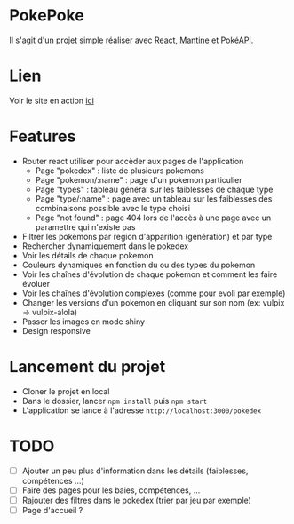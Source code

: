 # PokePoke
Il s'agit d'un projet simple réaliser avec [React](https://reactjs.org/), [Mantine](https://mantine.dev/) et [PokéAPI](https://pokeapi.co/).

# Lien
Voir le site en action [ici](http://react-pokepoke.netlify.app)

# Features
- Router react utiliser pour accèder aux pages de l'application
  - Page "pokedex" : liste de plusieurs pokemons
  - Page "pokemon/:name" : page d'un pokemon particulier
  - Page "types" : tableau général sur les faiblesses de chaque type
  - Page "type/:name" : page avec un tableau sur les faiblesses des combinaisons possible avec le type choisi
  - Page "not found" : page 404 lors de l'accès à une page avec un paramettre qui n'existe pas
- Filtrer les pokemons par region d'apparition (génération) et par type
- Rechercher dynamiquement dans le pokedex
- Voir les détails de chaque pokemon
- Couleurs dynamiques en fonction du ou des types du pokemon 
- Voir les chaînes d'évolution de chaque pokemon et comment les faire évoluer
- Voir les chaînes d'évolution complexes (comme pour evoli par exemple)
- Changer les versions d'un pokemon en cliquant sur son nom (ex: vulpix -> vulpix-alola)
- Passer les images en mode shiny
- Design responsive

# Lancement du projet
- Cloner le projet en local
- Dans le dossier, lancer `npm install` puis `npm start`
- L'application se lance à l'adresse `http://localhost:3000/pokedex`

# TODO
- [ ] Ajouter un peu plus d'information dans les détails (faiblesses, compétences ...)
- [ ] Faire des pages pour les baies, compétences, ...
- [ ] Rajouter des filtres dans le pokedex (trier par jeu par exemple)
- [ ] Page d'accueil ?
